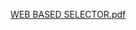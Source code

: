 [WEB BASED SELECTOR.pdf](https://github.com/user-attachments/files/16695410/WEB.BASED.SELECTOR.pdf)
